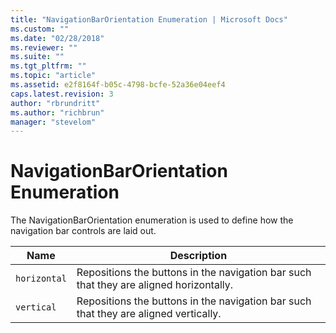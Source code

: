 ```yaml
---
title: "NavigationBarOrientation Enumeration | Microsoft Docs"
ms.custom: ""
ms.date: "02/28/2018"
ms.reviewer: ""
ms.suite: ""
ms.tgt_pltfrm: ""
ms.topic: "article"
ms.assetid: e2f8164f-b05c-4798-bcfe-52a36e04eef4
caps.latest.revision: 3
author: "rbrundritt"
ms.author: "richbrun"
manager: "stevelom"
---
```

# NavigationBarOrientation Enumeration
The NavigationBarOrientation enumeration is used to define how the navigation bar controls are laid out.

| Name   | Description                                                                        |
|------------|----------------------------------------------------------------------------------------|
| `horizontal` | Repositions the buttons in the navigation bar such that they are aligned horizontally. |
| `vertical`   | Repositions the buttons in the navigation bar such that they are aligned vertically.   |